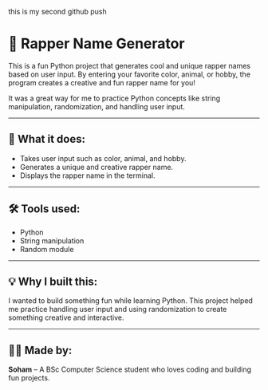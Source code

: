 <p>this is my second github push</p>

# 🎤 **Rapper Name Generator**

This is a fun Python project that generates cool and unique rapper names based on user input. By entering your favorite color, animal, or hobby, the program creates a creative and fun rapper name for you!

It was a great way for me to practice Python concepts like string manipulation, randomization, and handling user input.

---

## 📌 **What it does:**

- Takes user input such as color, animal, and hobby.
- Generates a unique and creative rapper name.
- Displays the rapper name in the terminal.

---

## 🛠 **Tools used:**

- Python
- String manipulation
- Random module

---

## 💡 **Why I built this:**

I wanted to build something fun while learning Python. This project helped me practice handling user input and using randomization to create something creative and interactive.

---

## 🧑‍💻 **Made by:**

**Soham** – A BSc Computer Science student who loves coding and building fun projects.
